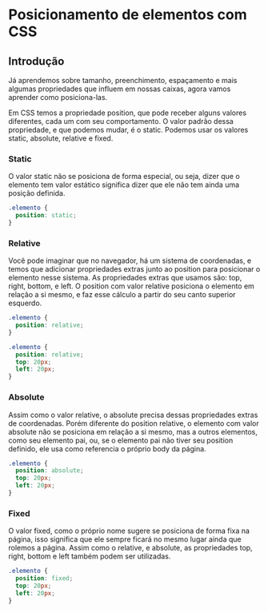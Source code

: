 # Posicionamento de elementos com CSS

## Introdução

Já aprendemos sobre tamanho, preenchimento, espaçamento e mais algumas propriedades que influem em nossas caixas, agora vamos aprender como posiciona-las.

Em CSS temos a propriedade position, que pode receber alguns valores diferentes, cada um com seu comportamento. O valor padrão dessa propriedade, e que podemos mudar, é o static. Podemos usar os valores static, absolute, relative e fixed.

### Static

O valor static não se posiciona de forma especial, ou seja, dizer que o elemento tem valor estático significa dizer que ele não tem ainda uma posição definida.

```css
.elemento {
  position: static;
}
```

### Relative

Você pode imaginar que no navegador, há um sistema de coordenadas, e temos que adicionar propriedades extras junto ao position para posicionar o elemento nesse sistema. As propriedades extras que usamos são: top, right, bottom, e left. O position com valor relative posiciona o elemento em relação a si mesmo, e faz esse cálculo a partir do seu canto superior esquerdo.

```css
.elemento {
  position: relative;
}
```

```css
.elemento {
  position: relative;
  top: 20px;
  left: 20px;
}
```

### Absolute

Assim como o valor relative, o absolute precisa dessas propriedades extras de coordenadas. Porém diferente do position relative, o elemento com valor absolute não se posiciona em relação a si mesmo, mas a outros elementos, como seu elemento pai, ou, se o elemento pai não tiver seu position definido, ele usa como referencia o próprio body da página.

```css
.elemento {
  position: absolute;
  top: 20px;
  left: 20px;
}
```

### Fixed

O valor fixed, como o próprio nome sugere se posiciona de forma fixa na página, isso significa que ele sempre ficará no mesmo lugar ainda que rolemos a página. Assim como o relative, e absolute, as propriedades top, right, bottom e left também podem ser utilizadas.

```css
.elemento {
  position: fixed;
  top: 20px;
  left: 20px;
}
```

